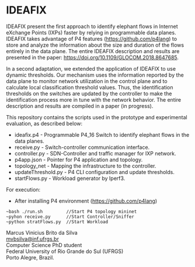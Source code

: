 # IDEAFIX

IDEAFIX present the first approach to identify elephant flows in Internet eXchange Points (IXPs) faster by relying in programmable data planes.
IDEAFIX takes advantage of P4 features (https://github.com/p4lang) to store and analyze the information about the size and duration of the flows entirely in the data plane.
The entire IDEAFIX description and results are presented in the paper: https://doi.org/10.1109/GLOCOM.2018.8647685.


In a second adaptation, we extended the application of IDEAFIX to use dynamic thresholds. Our mechanism uses the information reported by the data plane to monitor network utilization in the control plane and to calculate local classification threshold values. Thus, the identification thresholds on the switches are updated by the controller to make the identification process more in tune with the network behavior. The entire description and results are compiled in a paper (in progress).

This repository contains the scripts used in the prototype and experimental evaluation, as described below:<br/>
* ideafix.p4          - Programmable P4_16 Switch to identify elephant flows in the data planes. <br/>
* receive.py          - Switch-controller communication interface.<br/>
* controller.py       - SDN-Controller and traffic manager for IXP network.<br/>
* p4app.json          - Pointer for P4 application and topology.<br/>
* topology_net        - Mapping the infrastructure to the controller.<br/>
* updateThreshold.py  - P4 CLI configuration and update thresholds.<br/>
* startFlows.py       - Workload generator by Iperf3.<br/>


For execution:<br/>
- After installing P4 environment (https://github.com/p4lang)<br/>
```
~bash ./run.sh         //Start P4 topology mininet
~pyhon receive.py      //Start Controller/Sniffer
~python stratFlows.py  //Start Workload
```


Marcus Vinicius Brito da Silva<br/>
mvbsilva@inf.ufrgs.br<br/>
Computer Science PhD student<br/>
Federal University of Rio Grande do Sul (UFRGS)<br/>
Porto Alegre, Brazil.
